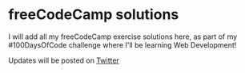 # freeCodeCamp solutions

I will add all my freeCodeCamp exercise solutions here, as part of my #100DaysOfCode challenge where I'll be learning Web Development!

Updates will be posted on [Twitter](https://twitter.com/ManuelDorante7)
